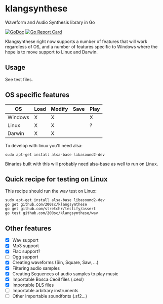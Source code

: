# klangsynthese
Waveform and Audio Synthesis library in Go

[![GoDoc](https://godoc.org/github.com/200sc/klangsynthese?status.svg)](https://godoc.org/github.com/200sc/klangsynthese)
[![Go Report Card](https://goreportcard.com/badge/github.com/200sc/klangsynthese)](https://goreportcard.com/report/github.com/200sc/klangsynthese)

Klangsynthese right now supports a number of features that will work regardless of OS,
and a number of features specific to Windows where the hope is to move support to Linux
and Darwin.

## Usage

See test files.

## OS specific features

| OS       | Load | Modify | Save   | Play |
| -------- | ---- | ------ | ------ | ---- |
| Windows  | X    | X      |        |  X   |
| Linux    | X    | X      |        |  ?   |
| Darwin   | X    | X      |        |      |

To develop with linux you'll need alsa:

`sudo apt-get install alsa-base libasound2-dev`

Binaries built with this will probably need alsa-base as well to run on Linux.

## Quick recipe for testing on Linux

This recipe should run the wav test on Linux:

    sudo apt-get install alsa-base libasound2-dev
    go get github.com/200sc/klangsynthese
    go get github.com/stretchr/testify/assert
    go test github.com/200sc/klangsynthese/wav

## Other features

- [x] Wav support
- [x] Mp3 support
- [x] Flac support?
- [ ] Ogg support
- [x] Creating waveforms (Sin, Square, Saw, ...)
- [x] Filtering audio samples
- [x] Creating Sequences of audio samples to play music
- [x] Importable Bosca Ceoil files (.ceol)
- [x] Importable DLS files 
- [ ] Importable arbitrary instruments
- [ ] Other Importable soundfonts (.sf2...)
